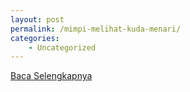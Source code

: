 ```yaml
---
layout: post
permalink: /mimpi-melihat-kuda-menari/
categories:
    - Uncategorized
---
```


[Baca Selengkapnya](/03)